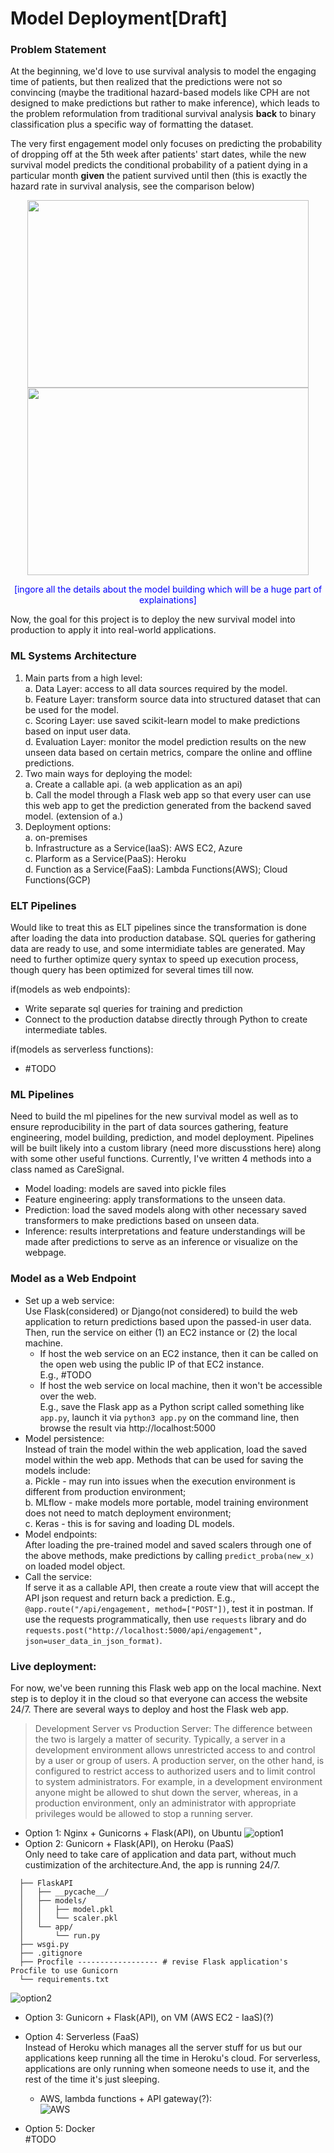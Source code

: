# Model Deployment[Draft]

### Problem Statement

At the beginning, we'd love to use survival analysis to model the engaging time of patients, but then realized that the predictions were not so convincing (maybe the traditional hazard-based models like CPH are not designed to make predictions but rather to make inference), which leads to the problem reformulation from traditional survival analysis **back** to binary classification plus a specific way of formatting the dataset.

The very first engagement model only focuses on predicting the probability of dropping off at the 5th week after patients' start dates, while the new survival model predicts the conditional probability of a patient dying in a particular month **given** the patient survived until then (this is exactly the hazard rate in survival analysis, see the comparison below)

<p align="center">
  <img src="graphs/deployment/43836_oldsv.png" width="450px" height="300px"/> <img src="graphs/deployment/43836.jpg" width="450px" height="300px"/>
</p>

<p align="center" stype="color:blue">
  <span style="color:blue;"}>[ingore all the details about the model building which will be a huge part of explainations]</span>
</p>

Now, the goal for this project is to deploy the new survival model into production to apply it into real-world applications. 

### ML Systems Architecture
1. Main parts from a high level:  
  a. Data Layer: access to all data sources required by the model.  
  b. Feature Layer: transform source data into structured dataset that can be used for the model.  
  c. Scoring Layer: use saved scikit-learn model to make predictions based on input user data.  
  d. Evaluation Layer: monitor the model prediction results on the new unseen data based on certain metrics, compare the online and offline predictions.  
2. Two main ways for deploying the model:  
  a. Create a callable api. (a web application as an api)  
  b. Call the model through a Flask web app so that every user can use this web app to get the prediction generated from the backend saved model. (extension of a.)  
3. Deployment options:  
  a. on-premises  
  b. Infrastructure as a Service(IaaS): AWS EC2, Azure  
  c. Plarform as a Service(PaaS): Heroku  
  d. Function as a Service(FaaS): Lambda Functions(AWS); Cloud Functions(GCP)

### ELT Pipelines
Would like to treat this as ELT pipelines since the transformation is done after loading the data into production database. SQL queries for gathering data are ready to use, and some intermidiate tables are generated. May need to further optimize query syntax to speed up execution process, though query has been optimized for several times till now.

if(models as web endpoints):
- Write separate sql queries for training and prediction
- Connect to the production databse directly through Python to create intermediate tables.

if(models as serverless functions):
- #TODO

### ML Pipelines
Need to build the ml pipelines for the new survival model as well as to ensure reproducibility in the part of data sources gathering, feature engineering, model building, prediction, and model deployment. Pipelines will be built likely into a custom library (need more discusstions here) along with some other useful functions. Currently, I've written 4 methods into a class named as CareSignal.
- Model loading: models are saved into pickle files
- Feature engineering: apply transformations to the unseen data.
- Prediction: load the saved models along with other necessary saved transformers to make predictions based on unseen data.
- Inference: results interpretations and feature understandings will be made after predictions to serve as an inference or visualize on the webpage.

### Model as a Web Endpoint
- Set up a web service:  
  Use Flask(considered) or Django(not considered) to build the web application to return predictions based upon the passed-in user data. Then, run the service on either (1) an EC2 instance or (2) the local machine.  
  - If host the web service on an EC2 instance, then it can be called on the open web using the public IP of that EC2 instance.  
    E.g., #TODO
  - If host the web service on local machine, then it won't be accessible over the web.  
    E.g., save the Flask app as a Python script called something like `app.py`, launch it via `python3 app.py` on the command line, then browse the result via http://localhost:5000  
- Model persistence:  
  Instead of train the model within the web application, load the saved model within the web app. Methods that can be used for saving the models include:  
  a. Pickle - may run into issues when the execution environment is different from production environment;  
  b. MLflow - make models more portable, model training environment does not need to match deployment environment;  
  c. Keras - this is for saving and loading DL models.  
- Model endpoints:  
  After loading the pre-trained model and saved scalers through one of the above methods, make predictions by calling `predict_proba(new_x)` on loaded model object.  
- Call the service:  
  If serve it as a callable API, then create a route view that will accept the API json request and return back a prediction. E.g., `@app.route("/api/engagement, method=["POST"])`, test it in postman. If use the requests programmatically, then use `requests` library and do `requests.post("http://localhost:5000/api/engagement", json=user_data_in_json_format)`.  

### Live deployment:  
  For now, we've been running this Flask web app on the local machine. Next step is to deploy it in the cloud so that everyone can access the website 24/7. There are several ways to deploy and host the Flask web app.
  > Development Server vs Production Server: The difference between the two is largely a matter of security. Typically, a server in a development environment allows unrestricted access to and control by a user or group of users. A production server, on the other hand, is configured to restrict access to authorized users and to limit control to system administrators. For example, in a development environment anyone might be allowed to shut down the server, whereas, in a production environment, only an administrator with appropriate privileges would be allowed to stop a running server.  

  - Option 1: Nginx + Gunicorns + Flask(API), on Ubuntu
  ![option1](graphs/deployment/option1.jpg)  
  - Option 2: Gunicorn + Flask(API), on Heroku (PaaS)  
  Only need to take care of application and data part, without much custimization of the architecture.And, the app is running 24/7.
  ```
    ├── FlaskAPI
    │   ├── __pycache__/
    │   ├── models/
    │   │   ├── model.pkl
    │   │   └── scaler.pkl
    │   └── app/
    │       └── run.py
    ├── wsgi.py 
    ├── .gitignore
    ├── Procfile ------------------ # revise Flask application's Procfile to use Gunicorn
    └── requirements.txt 
  ```
  ![option2](graphs/deployment/heroku.jpg)  
  - Option 3: Gunicorn + Flask(API), on VM (AWS EC2 - IaaS)(?)  
  - Option 4: Serverless (FaaS)  
  Instead of Heroku which manages all the server stuff for us but our applications keep running all the time in Heroku's cloud. For serverless, applications are only running when someone needs to use it, and the rest of the time it's just sleeping.  
    - AWS, lambda functions + API gateway(?):  
    ![AWS](graphs/deployment/aws-ml-architecture.jpg)  

  - Option 5: Docker  
    #TODO  
